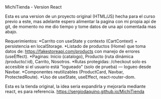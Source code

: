 MichiTienda - Version React

Esta es una version de un proyecto original (HTML/JS) hecha para el curso previo a este, mas adelante espero alimentar la pagina con mi propia api de git, de momento no me dio tiempo y tome datos de una api comentada mas abajo.

Requerimientos:
*Carrito con useState y contexto (CartContext) + persistencia en localStorage.
*Listado de productos (Home) que toma datos de: https://fakestoreapi.com/products con manejo de errores (useEffect).
*Paginas: Inicio (catalogo), Producto (ruta dinámica /producto/:id), Carrito, Nosotros.
*Rutas protegidas: /checkout solo es accesible si el usuario está "logueado" (solo de prueba) — logueo desde Navbar.
*Componentes reutilizables (ProductCard, Navbar, ProtectedRoute).
*Uso de useState, useEffect, react-router-dom.

Esta es la tienda original, la idea seria expandirla y mejorarla mediante react, es para referencia.
https://sergiodaquino.github.io/MichiTienda

